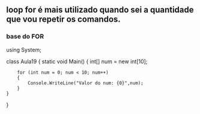 ## loop for é mais utilizado quando sei a quantidade que vou repetir os comandos.

### base do FOR
using System;

class Aula19
{
    static void Main()
    {
        int[] num = new int[10];
        
        for (int num = 0; num < 10; num++)
        {
            Console.WriteLine("Valor do num: {0}",num);
        }
    }
}